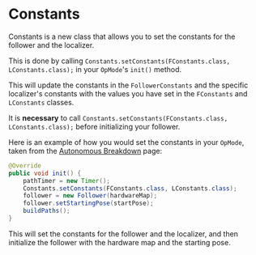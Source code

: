 # Constants

Constants is a new class that allows you to set the constants for the follower and the localizer. 

This is done by calling `Constants.setConstants(FConstants.class, LConstants.class);` in your `OpMode`'s `init()` method. 

This will update the constants in the `FollowerConstants` and the specific localizer's constants with the values you have set in the `FConstants` and `LConstants` classes.

It is **necessary** to call `Constants.setConstants(FConstants.class, LConstants.class);` before initializing your follower.

Here is an example of how you would set the constants in your `OpMode`, taken from the [Autonomous Breakdown](../examples/buildauto.md) page:

```java
@Override
public void init() {
    pathTimer = new Timer();
    Constants.setConstants(FConstants.class, LConstants.class);
    follower = new Follower(hardwareMap);
    follower.setStartingPose(startPose);
    buildPaths();
}
```

This will set the constants for the follower and the localizer, and then initialize the follower with the hardware map and the starting pose.

